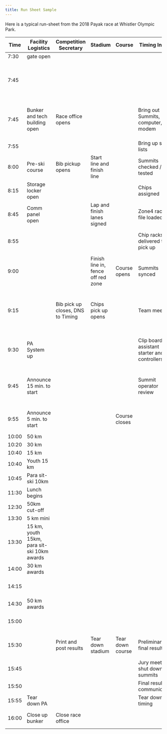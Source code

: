 ```yaml
---
title: Run Sheet Sample
---
```

Here is a typical run-sheet from the 2018 Payak race at Whistler Olympic Park.

| Time | Facility Logistics | Competition Secretary | Stadium | Course | Timing Inside | Timing Outside |
|-------|--------|---------|---|---|-----|-----|
| 7:30 | gate open | | | | | |
| 7:45 | | | | | | bring out clocks, headset, beam and cables |
| 7:45 | Bunker and tech building open | Race office opens | | | Bring out Summits, computer, modem | Loops and activators setup at lap and finish |
| 7:55 | | | | | Bring up start lists | |
| 8:00 | Pre-ski course | Bib pickup opens | Start line and finish line | | Summits checked / tested | Finish beam setup |
| 8:15 | Storage locker open | | | | Chips assigned | |
| 8:45 | Comm panel open | | Lap and finish lanes signed | | Zone4 race file loaded | Display and start clocks synced |
| 8:55 | | | | | Chip racks delivered to pick up | Display and start clocks to start area |
| 9:00 | | | Finish line in, fence off red zone | Course opens | Summits synced | Headsets and cable to boxes in stadium |
| 9:15 | | Bib pick up closes, DNS to Timing | Chips pick up opens | | Team meeting | Beam & Gate summits to position and tested |
| 9:30 | PA System up | | | | Clip boards for assistant starter and controllers | Summits to positions and tested |
| 9:45 | Announce 15 min. to start | | | | Summit operator review | Check for DNS, update start lists, marshall skiers |
| 9:55 | Announce 5 min. to start | | | Course closes | | Assistant starter readies 1st group |
| 10:00 | 50 km |
| 10:20 | 30 km |
| 10:40 | 15 km |
| 10:40 | Youth 15 km |
| 10:45 | Para sit-ski 10km |
| 11:30 | Lunch begins |
| 12:30 | 50km cut-off |
| 13:30 | 5 km mini |
| 13:30 | 15 km, youth 15km, para sit-ski 10km awards |
| 14:00 | 30 km awards |
| 14:15 | | | | | | Tear down start area |
| 14:30 | 50 km awards |
| 15:00 | | | | | | Last racer finishes |
| 15:30 | | Print and post results | Tear down stadium | Tear down course | Preliminary final results | Tear down finish area |
| 15:45 | | | | | Jury meeting, shut down summits | |
| 15:50 | | | | | Final results communicated | |
| 15:55 | Tear down PA | | | | Tear down timing | |
| 16:00 | Close up bunker | Close race office | | | | Close up store room |